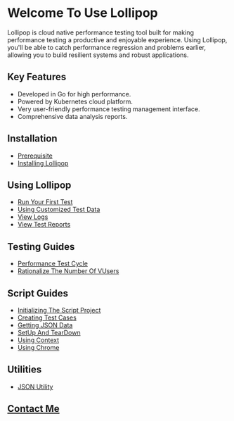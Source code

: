 # Welcome To Use Lollipop

Lollipop is cloud native performance testing tool built for making performance testing a productive and enjoyable experience.
Using Lollipop, you'll be able to catch performance regression and problems earlier, allowing you to build resilient systems and robust applications.

## Key Features

- Developed in Go for high performance.
- Powered by Kubernetes cloud platform.
- Very user-friendly performance testing management interface.
- Comprehensive data analysis reports.

## Installation

- [Prerequisite](/Installation/Prerequisite.html)
- [Installing Lollipop](/Installation/InstallingLollipop.html)

## Using Lollipop

- [Run Your First Test](/UsingLollipop/RunYourFirstTest.html)
- [Using Customized Test Data](/UsingLollipop/UsingCustomizedTestData.html)
- [View Logs](/UsingLollipop/ViewLogs.html)
- [View Test Reports](/UsingLollipop/ViewTestReports.html)

## Testing Guides

- [Performance Test Cycle](/TestingGuides/PerformanceTestCycle.html)
- [Rationalize The Number Of VUsers](/TestingGuides/RationalizeTheNumberOfVUsers.html)

## Script Guides

- [Initializing The Script Project](/ScriptGuides/InitializingTheScriptProject.html)
- [Creating Test Cases](/ScriptGuides/CreatingTestCases.html)
- [Getting JSON Data](/ScriptGuides/GettingJsonData.html)
- [SetUp And TearDown](/ScriptGuides/SetUpAndTearDown.html)
- [Using Context](/ScriptGuides/UsingContext.html)
- [Using Chrome](/ScriptGuides/UsingChrome.html)

## Utilities

- [JSON Utility](/Utilities/JsonUtility/)

## [Contact Me](/Contact/)
